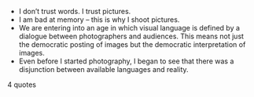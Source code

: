  - I don’t trust words. I trust pictures.
 - I am bad at memory – this is why I shoot pictures.
 - We are entering into an age in which visual language is defined by a dialogue between photographers and audiences. This means not just the democratic posting of images but the democratic interpretation of images.
 - Even before I started photography, I began to see that there was a disjunction between available languages and reality.

4 quotes